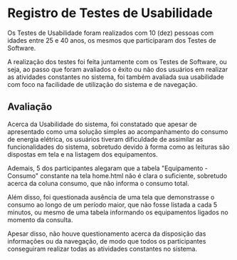 # Registro de Testes de Usabilidade

Os Testes de Usabilidade foram realizados com 10 (dez) pessoas com idades entre 25 e 40 anos, os mesmos que participaram dos Testes de Software.

A realização dos testes foi feita juntamente com os Testes de Software, ou seja, ao passo que foram avaliados o êxito ou não dos usuários em realizar as atividades constantes no sistema, foi também avaliada sua usabilidade com foco na facilidade de utilização do sistema e de navegação.

## Avaliação

Acerca da Usabilidade do sistema, foi constatado que apesar de apresentado como uma solução simples ao acompanhamento do consumo de energia elétrica, os usuários tiveram dificuldade de assimilar as funcionalidades do sistema, sobretudo devido à forma como as leituras são dispostas em tela e na listagem dos equipamentos.

Ademais, 5 dos participantes alegaram que a tabela "Equipamento - Consumo" constante na tela home.html não é clara o suficiente, sobretudo acerca da coluna consumo, que não informa o consumo total.

Além disso, foi questionada ausência de uma tela que demonstrasse o consumo ao longo de um período maior, que não fosse listada a cada 5 minutos, ou mesmo de uma tabela informando os equipamentos ligados no momento da consulta.

Apesar disso, não houve questionamento acerca da disposição das informações ou da navegação, de modo que todos os participantes conseguiram realizar todas as atividades constantes no sistema.
